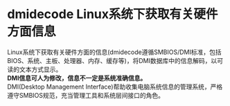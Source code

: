# dmidecode Linux系统下获取有关硬件方面信息

Linux系统下获取有关硬件方面的信息(dmidecode遵循SMBIOS/DMI标准，包括BIOS、系统、主板、处理器、内存、缓存等)，将DMI数据库中的信息解码，以可读的文本方式显示。<br>
**DMI信息可人为修改，信息不一定是系统准确信息。**<br>
DMI(Desktop Management Interface)帮助收集电脑系统信息的管理系统，严格遵守SMBIOS规范，充当管理工具和系统层间接口的角色。<br>

